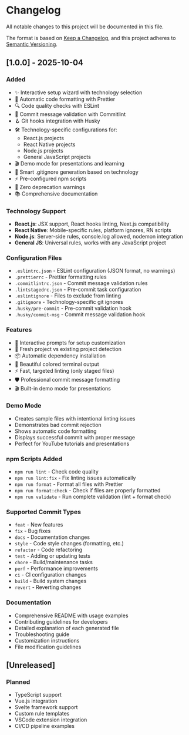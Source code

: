 # Changelog

All notable changes to this project will be documented in this file.

The format is based on [Keep a Changelog](https://keepachangelog.com/en/1.0.0/),
and this project adheres to [Semantic Versioning](https://semver.org/spec/v2.0.0.html).

## [1.0.0] - 2025-10-04

### Added
- ✨ Interactive setup wizard with technology selection
- 🎨 Automatic code formatting with Prettier
- 🔍 Code quality checks with ESLint
- 📝 Commit message validation with Commitlint  
- 🪝 Git hooks integration with Husky
- 🛠 Technology-specific configurations for:
  - React.js projects
  - React Native projects
  - Node.js projects
  - General JavaScript projects
- 🎬 Demo mode for presentations and learning
- 📁 Smart .gitignore generation based on technology
- ⚡ Pre-configured npm scripts
- 🚫 Zero deprecation warnings
- 📚 Comprehensive documentation

### Technology Support
- **React.js**: JSX support, React hooks linting, Next.js compatibility
- **React Native**: Mobile-specific rules, platform ignores, RN scripts
- **Node.js**: Server-side rules, console.log allowed, nodemon integration
- **General JS**: Universal rules, works with any JavaScript project

### Configuration Files
- `.eslintrc.json` - ESLint configuration (JSON format, no warnings)
- `.prettierrc` - Prettier formatting rules
- `.commitlintrc.json` - Commit message validation rules
- `.lintstagedrc.json` - Pre-commit task configuration
- `.eslintignore` - Files to exclude from linting
- `.gitignore` - Technology-specific git ignores
- `.husky/pre-commit` - Pre-commit validation hook
- `.husky/commit-msg` - Commit message validation hook

### Features
- 🎯 Interactive prompts for setup customization
- 🔄 Fresh project vs existing project detection
- 📦 Automatic dependency installation
- 🎨 Beautiful colored terminal output
- ⚡ Fast, targeted linting (only staged files)
- 🛡️ Professional commit message formatting
- 🎬 Built-in demo mode for presentations

### Demo Mode
- Creates sample files with intentional linting issues
- Demonstrates bad commit rejection
- Shows automatic code formatting
- Displays successful commit with proper message
- Perfect for YouTube tutorials and presentations

### npm Scripts Added
- `npm run lint` - Check code quality
- `npm run lint:fix` - Fix linting issues automatically
- `npm run format` - Format all files with Prettier
- `npm run format:check` - Check if files are properly formatted
- `npm run validate` - Run complete validation (lint + format check)

### Supported Commit Types
- `feat` - New features
- `fix` - Bug fixes
- `docs` - Documentation changes
- `style` - Code style changes (formatting, etc.)
- `refactor` - Code refactoring
- `test` - Adding or updating tests
- `chore` - Build/maintenance tasks
- `perf` - Performance improvements
- `ci` - CI configuration changes
- `build` - Build system changes
- `revert` - Reverting changes

### Documentation
- Comprehensive README with usage examples
- Contributing guidelines for developers
- Detailed explanation of each generated file
- Troubleshooting guide
- Customization instructions
- File modification guidelines

## [Unreleased]

### Planned
- TypeScript support
- Vue.js integration
- Svelte framework support
- Custom rule templates
- VSCode extension integration
- CI/CD pipeline examples